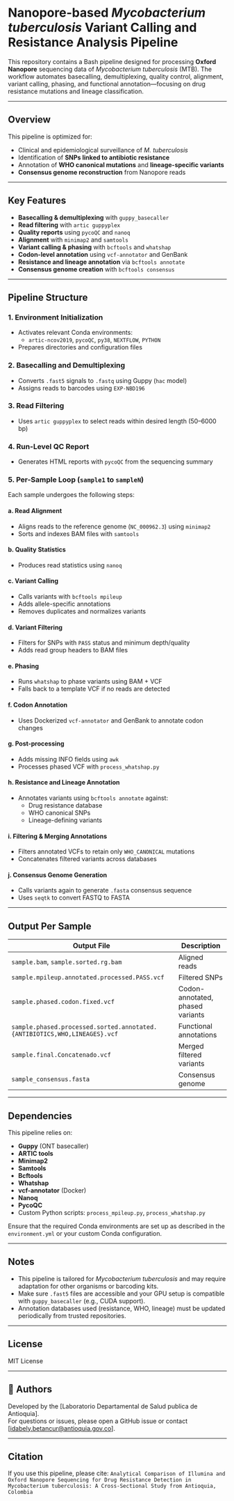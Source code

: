 # Nanopore-based *Mycobacterium tuberculosis* Variant Calling and Resistance Analysis Pipeline

This repository contains a Bash pipeline designed for processing **Oxford Nanopore** sequencing data of *Mycobacterium tuberculosis* (MTB). The workflow automates basecalling, demultiplexing, quality control, alignment, variant calling, phasing, and functional annotation—focusing on drug resistance mutations and lineage classification.

---

## Overview

This pipeline is optimized for:
- Clinical and epidemiological surveillance of *M. tuberculosis*
- Identification of **SNPs linked to antibiotic resistance**
- Annotation of **WHO canonical mutations** and **lineage-specific variants**
- **Consensus genome reconstruction** from Nanopore reads

---

## Key Features

- **Basecalling & demultiplexing** with `guppy_basecaller`
- **Read filtering** with `artic guppyplex`
- **Quality reports** using `pycoQC` and `nanoq`
- **Alignment** with `minimap2` and `samtools`
- **Variant calling & phasing** with `bcftools` and `whatshap`
- **Codon-level annotation** using `vcf-annotator` and GenBank
- **Resistance and lineage annotation** via `bcftools annotate`
- **Consensus genome creation** with `bcftools consensus`

---

## Pipeline Structure

### 1. **Environment Initialization**
- Activates relevant Conda environments:
  - `artic-ncov2019`, `pycoQC`, `py38`, `NEXTFLOW`, `PYTHON`
- Prepares directories and configuration files

### 2. **Basecalling and Demultiplexing**
- Converts `.fast5` signals to `.fastq` using Guppy (`hac` model)
- Assigns reads to barcodes using `EXP-NBD196`

### 3. **Read Filtering**
- Uses `artic guppyplex` to select reads within desired length (50–6000 bp)

### 4. **Run-Level QC Report**
- Generates HTML reports with `pycoQC` from the sequencing summary

### 5. **Per-Sample Loop (`sample1` to `sampleN`)**
Each sample undergoes the following steps:

#### a. **Read Alignment**
- Aligns reads to the reference genome (`NC_000962.3`) using `minimap2`
- Sorts and indexes BAM files with `samtools`

#### b. **Quality Statistics**
- Produces read statistics using `nanoq`

#### c. **Variant Calling**
- Calls variants with `bcftools mpileup`
- Adds allele-specific annotations
- Removes duplicates and normalizes variants

#### d. **Variant Filtering**
- Filters for SNPs with `PASS` status and minimum depth/quality
- Adds read group headers to BAM files

#### e. **Phasing**
- Runs `whatshap` to phase variants using BAM + VCF
- Falls back to a template VCF if no reads are detected

#### f. **Codon Annotation**
- Uses Dockerized `vcf-annotator` and GenBank to annotate codon changes

#### g. **Post-processing**
- Adds missing INFO fields using `awk`
- Processes phased VCF with `process_whatshap.py`

#### h. **Resistance and Lineage Annotation**
- Annotates variants using `bcftools annotate` against:
  - Drug resistance database
  - WHO canonical SNPs
  - Lineage-defining variants

#### i. **Filtering & Merging Annotations**
- Filters annotated VCFs to retain only `WHO_CANONICAL` mutations
- Concatenates filtered variants across databases

#### j. **Consensus Genome Generation**
- Calls variants again to generate `.fasta` consensus sequence
- Uses `seqtk` to convert FASTQ to FASTA

---

## Output Per Sample

| Output File | Description |
|-------------|-------------|
| `sample.bam`, `sample.sorted.rg.bam` | Aligned reads |
| `sample.mpileup.annotated.processed.PASS.vcf` | Filtered SNPs |
| `sample.phased.codon.fixed.vcf` | Codon-annotated, phased variants |
| `sample.phased.processed.sorted.annotated.{ANTIBIOTICS,WHO,LINEAGES}.vcf` | Functional annotations |
| `sample.final.Concatenado.vcf` | Merged filtered variants |
| `sample_consensus.fasta` | Consensus genome |

---

## Dependencies

This pipeline relies on:
- **Guppy** (ONT basecaller)
- **ARTIC tools**
- **Minimap2**
- **Samtools**
- **Bcftools**
- **Whatshap**
- **vcf-annotator** (Docker)
- **Nanoq**
- **PycoQC**
- Custom Python scripts: `process_mpileup.py`, `process_whatshap.py`

Ensure that the required Conda environments are set up as described in the `environment.yml` or your custom Conda configuration.

---

## Notes

- This pipeline is tailored for *Mycobacterium tuberculosis* and may require adaptation for other organisms or barcoding kits.
- Make sure `.fast5` files are accessible and your GPU setup is compatible with `guppy_basecaller` (e.g., CUDA support).
- Annotation databases used (resistance, WHO, lineage) must be updated periodically from trusted repositories.

---

## License

MIT License

---

## 👥 Authors

Developed by the [Laboratorio Departamental de Salud publica de Antioquia].  
For questions or issues, please open a GitHub issue or contact [idabely.betancur@antioquia.gov.co].

---

## Citation

If you use this pipeline, please cite: `Analytical Comparison of Illumina and Oxford Nanopore Sequencing for Drug Resistance Detection in Mycobacterium tuberculosis: A Cross-Sectional Study from Antioquia, Colombia`

